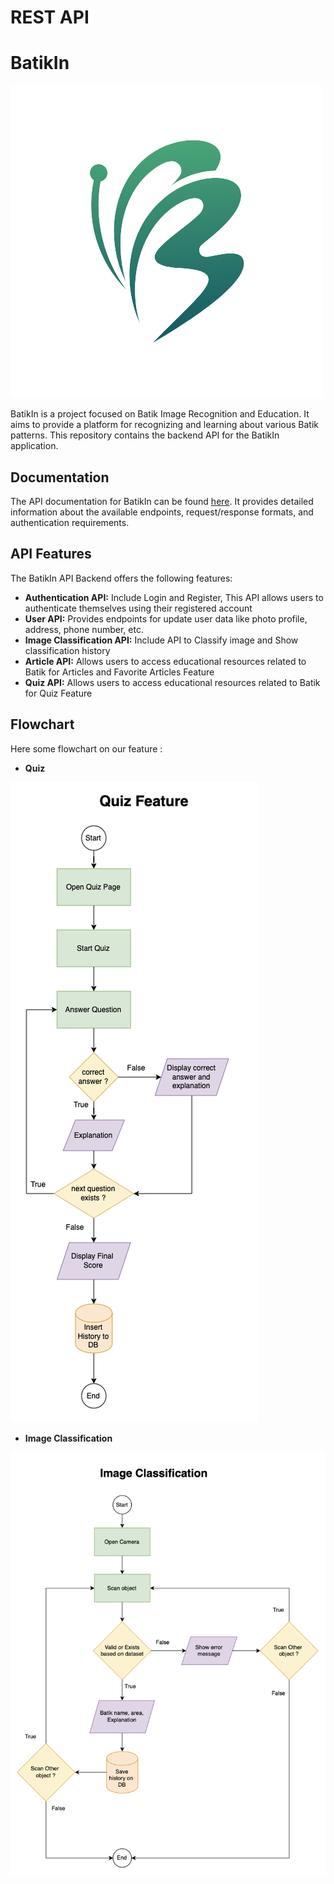 # REST API
# BatikIn

![BatikIn_Logo](logo_2.png)

BatikIn is a project focused on Batik Image Recognition and Education. It aims to provide a platform for recognizing and learning about various Batik patterns. This repository contains the backend API for the BatikIn application.

## Documentation

The API documentation for BatikIn can be found [here](https://documenter.getpostman.com/view/16118842/2s93shz9Nf). It provides detailed information about the available endpoints, request/response formats, and authentication requirements.

## API Features

The BatikIn API Backend offers the following features:

- **Authentication API:** Include Login and Register, This API allows users to authenticate themselves using their registered account
- **User API:** Provides endpoints for update user data like photo profile, address, phone number, etc.
- **Image Classification API:** Include API to Classify image and Show classification history
- **Article  API:** Allows users to access educational resources related to Batik for Articles and Favorite Articles Feature
- **Quiz  API:** Allows users to access educational resources related to Batik for Quiz Feature

## Flowchart

Here some flowchart on our feature : 

- **Quiz**

![Quiz Flowchart](quiz_flowchart.png)

- **Image Classification**

![Image Classification Flowchart](classification_flowchart.png)




